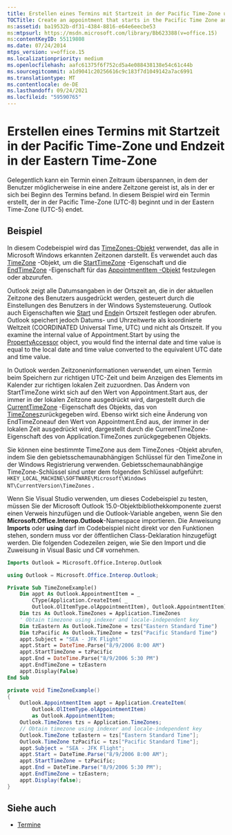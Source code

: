 ```yaml
---
title: Erstellen eines Termins mit Startzeit in der Pacific Time-Zone und Endzeit in der Eastern Time-Zone
TOCTitle: Create an appointment that starts in the Pacific Time Zone and ends in the Eastern Time Zone
ms:assetid: ba19532b-df31-4384-8816-e64e6eecbe53
ms:mtpsurl: https://msdn.microsoft.com/library/Bb623388(v=office.15)
ms:contentKeyID: 55119808
ms.date: 07/24/2014
mtps_version: v=office.15
ms.localizationpriority: medium
ms.openlocfilehash: aafc61375f6f752cd5a4e088438138e54c61c44b
ms.sourcegitcommit: a1d9041c20256616c9c183f7d1049142a7ac6991
ms.translationtype: MT
ms.contentlocale: de-DE
ms.lasthandoff: 09/24/2021
ms.locfileid: "59590765"
---
```

# <a name="create-an-appointment-that-starts-in-the-pacific-time-zone-and-ends-in-the-eastern-time-zone"></a>Erstellen eines Termins mit Startzeit in der Pacific Time-Zone und Endzeit in der Eastern Time-Zone

Gelegentlich kann ein Termin einen Zeitraum überspannen, in dem der Benutzer möglicherweise in eine andere Zeitzone gereist ist, als in der er sich bei Beginn des Termins befand. In diesem Beispiel wird ein Termin erstellt, der in der Pacific Time-Zone (UTC-8) beginnt und in der Eastern Time-Zone (UTC-5) endet.

## <a name="example"></a>Beispiel

In diesem Codebeispiel wird das [TimeZones-Objekt](https://msdn.microsoft.com/library/bb611081\(v=office.15\)) verwendet, das alle in Microsoft Windows erkannten Zeitzonen darstellt. Es verwendet auch das [TimeZone](https://msdn.microsoft.com/library/bb646259\(v=office.15\)) -Objekt, um die [StartTimeZone](https://msdn.microsoft.com/library/bb623657\(v=office.15\)) -Eigenschaft und die [EndTimeZone](https://msdn.microsoft.com/library/bb612198\(v=office.15\)) -Eigenschaft für das [AppointmentItem -Objekt](https://msdn.microsoft.com/library/bb645611\(v=office.15\)) festzulegen oder abzurufen.

Outlook zeigt alle Datumsangaben in der Ortszeit an, die in der aktuellen Zeitzone des Benutzers ausgedrückt werden, gesteuert durch die Einstellungen des Benutzers in der Windows Systemsteuerung. Outlook auch Eigenschaften wie [Start](https://msdn.microsoft.com/library/bb647263\(v=office.15\)) und [Ende](https://msdn.microsoft.com/library/bb623715\(v=office.15\))in Ortszeit festlegen oder abrufen. Outlook speichert jedoch Datums- und Uhrzeitwerte als koordinierte Weltzeit (COORDINATED Universal Time, UTC) und nicht als Ortszeit. If you examine the internal value of Appointment.Start by using the [PropertyAccessor](https://msdn.microsoft.com/library/bb646034\(v=office.15\)) object, you would find the internal date and time value is equal to the local date and time value converted to the equivalent UTC date and time value.

In Outlook werden Zeitzoneninformationen verwendet, um einen Termin beim Speichern zur richtigen UTC-Zeit und beim Anzeigen des Elements im Kalender zur richtigen lokalen Zeit zuzuordnen. Das Ändern von StartTimeZone wirkt sich auf den Wert von Appointment.Start aus, der immer in der lokalen Zeitzone ausgedrückt wird, dargestellt durch die [CurrentTimeZone](https://msdn.microsoft.com/library/bb612024\(v=office.15\)) -Eigenschaft des Objekts, das von [TimeZones](https://msdn.microsoft.com/library/bb645170\(v=office.15\))zurückgegeben wird. Ebenso wirkt sich eine Änderung von EndTimeZoneauf den Wert von Appointment.End aus, der immer in der lokalen Zeit ausgedrückt wird, dargestellt durch die CurrentTimeZone-Eigenschaft des von Application.TimeZones zurückgegebenen Objekts.

Sie können eine bestimmte TimeZone aus dem TimeZones -Objekt abrufen, indem Sie den gebietsschemaunabhängigen Schlüssel für den TimeZone in der Windows Registrierung verwenden. Gebietsschemaunabhängige TimeZone-Schlüssel sind unter dem folgenden Schlüssel aufgeführt: `HKEY_LOCAL_MACHINE\SOFTWARE\Microsoft\Windows NT\CurrentVersion\TimeZones` .

Wenn Sie Visual Studio verwenden, um dieses Codebeispiel zu testen, müssen Sie der Microsoft Outlook 15.0-Objektbibliothekkomponente zuerst einen Verweis hinzufügen und die Outlook-Variable angeben, wenn Sie den **Microsoft.Office.Interop.Outlook**-Namespace importieren. Die Anweisung **Imports** oder **using** darf im Codebeispiel nicht direkt vor den Funktionen stehen, sondern muss vor der öffentlichen Class-Deklaration hinzugefügt werden. Die folgenden Codezeilen zeigen, wie Sie den Import und die Zuweisung in Visual Basic und C\# vornehmen.


```vb
Imports Outlook = Microsoft.Office.Interop.Outlook
```



```csharp
using Outlook = Microsoft.Office.Interop.Outlook;
```



```vb
Private Sub TimeZoneExample()
    Dim appt As Outlook.AppointmentItem = _
        CType(Application.CreateItem( _
        Outlook.OlItemType.olAppointmentItem), Outlook.AppointmentItem)
    Dim tzs As Outlook.TimeZones = Application.TimeZones
    ' Obtain timezone using indexer and locale-independent key
    Dim tzEastern As Outlook.TimeZone = tzs("Eastern Standard Time")
    Dim tzPacific As Outlook.TimeZone = tzs("Pacific Standard Time")
    appt.Subject = "SEA - JFK Flight"
    appt.Start = DateTime.Parse("8/9/2006 8:00 AM")
    appt.StartTimeZone = tzPacific
    appt.End = DateTime.Parse("8/9/2006 5:30 PM")
    appt.EndTimeZone = tzEastern
    appt.Display(False)
End Sub
```



```csharp
private void TimeZoneExample()
{
    Outlook.AppointmentItem appt = Application.CreateItem(
        Outlook.OlItemType.olAppointmentItem)
        as Outlook.AppointmentItem;
    Outlook.TimeZones tzs = Application.TimeZones;
    // Obtain timezone using indexer and locale-independent key
    Outlook.TimeZone tzEastern = tzs["Eastern Standard Time"];
    Outlook.TimeZone tzPacific = tzs["Pacific Standard Time"];
    appt.Subject = "SEA - JFK Flight";
    appt.Start = DateTime.Parse("8/9/2006 8:00 AM");
    appt.StartTimeZone = tzPacific;
    appt.End = DateTime.Parse("8/9/2006 5:30 PM");
    appt.EndTimeZone = tzEastern; 
    appt.Display(false);
}
```

## <a name="see-also"></a>Siehe auch

- [Termine](appointments.md)

